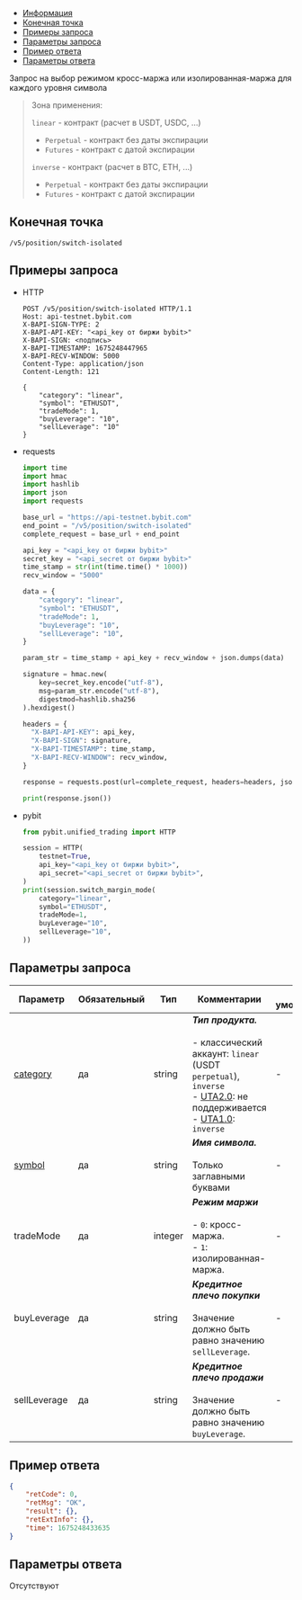 - [Информация](#информация)
- [Конечная точка](#конечная-точка)
- [Примеры запроса](#примеры-запроса)
- [Параметры запроса](#параметры-запроса)
- [Пример ответа](#пример-ответа)
- [Параметры ответа](#параметры-ответа)

<a id="информация"></a>

Запрос на выбор режимом кросс-маржа или изолированная-маржа для каждого уровня символа

>Зона применения:  
>
>`linear` - контракт (расчет в USDT, USDC, ...)
>
> - `Perpetual` - контракт без даты экспирации
> - `Futures` - контракт с датой экспирации
>
>`inverse` - контракт (расчет в BTC, ETH, ...)
>
> - `Perpetual` - контракт без даты экспирации
> - `Futures` - контракт с датой экспирации

<a id="конечная-точка"></a>

## Конечная точка

`/v5/position/switch-isolated`

<a id="примеры-запроса"></a>

## Примеры запроса

- HTTP

  ```http
  POST /v5/position/switch-isolated HTTP/1.1
  Host: api-testnet.bybit.com
  X-BAPI-SIGN-TYPE: 2
  X-BAPI-API-KEY: "<api_key от биржи bybit>"
  X-BAPI-SIGN: <подпись>
  X-BAPI-TIMESTAMP: 1675248447965
  X-BAPI-RECV-WINDOW: 5000
  Content-Type: application/json
  Content-Length: 121
  
  {
      "category": "linear",
      "symbol": "ETHUSDT",
      "tradeMode": 1,
      "buyLeverage": "10",
      "sellLeverage": "10"
  }
  ```

- requests

  ```python
  import time
  import hmac
  import hashlib
  import json
  import requests

  base_url = "https://api-testnet.bybit.com"
  end_point = "/v5/position/switch-isolated"
  complete_request = base_url + end_point

  api_key = "<api_key от биржи bybit>"
  secret_key = "<api_secret от биржи bybit>"
  time_stamp = str(int(time.time() * 1000))
  recv_window = "5000"

  data = {
      "category": "linear",
      "symbol": "ETHUSDT",
      "tradeMode": 1,
      "buyLeverage": "10",
      "sellLeverage": "10",
  }

  param_str = time_stamp + api_key + recv_window + json.dumps(data)
  
  signature = hmac.new(
      key=secret_key.encode("utf-8"),
      msg=param_str.encode("utf-8"),
      digestmod=hashlib.sha256
  ).hexdigest()
  
  headers = {
    "X-BAPI-API-KEY": api_key,
    "X-BAPI-SIGN": signature,
    "X-BAPI-TIMESTAMP": time_stamp,
    "X-BAPI-RECV-WINDOW": recv_window,
  }

  response = requests.post(url=complete_request, headers=headers, json=data, timeout=10)

  print(response.json())
  ```

- pybit

  ```python
  from pybit.unified_trading import HTTP

  session = HTTP(
      testnet=True,
      api_key="<api_key от биржи bybit>",
      api_secret="<api_secret от биржи bybit>",
  )
  print(session.switch_margin_mode(
      category="linear",
      symbol="ETHUSDT",
      tradeMode=1,
      buyLeverage="10",
      sellLeverage="10",
  ))
  ```

<a id="параметры-запроса"></a>

## Параметры запроса

|Параметр  	                  |Обязательный	 |Тип  	  |Комментарии       |По умолчанию|
|-----------------------------|--------------|--------|------------------|------------|
|[category](<../19.Определения значений в запросах и ответах.md#category>)	|да           |string    |***Тип продукта.***<br><br>- классический аккаунт: `linear` (USDT `perpetual`), `inverse`<br>- [UTA2.0](<../13.Различные режимы аккаунтов.md#единый-торговый-аккаунт-2.0>): не поддерживается<br>- [UTA1.0](<../13.Различные режимы аккаунтов.md#единый-торговый-аккаунт-1.0>): `inverse`  |-   |
|[symbol](<../19.Определения значений в запросах и ответах.md#symbol>)	    |да            |string    |***Имя символа.***<br><br>Только заглавными буквами |-   |
|tradeMode                     |да  |integer     |***Режим маржи***<br><br>- `0`: кросс-маржа.<br>- `1`: изолированная-маржа.       |-   |
|buyLeverage                     |да  |string     |***Кредитное плечо покупки***<br><br>Значение должно быть равно значению `sellLeverage`.       |-   |
|sellLeverage                     |да  |string     |***Кредитное плечо продажи***<br><br>Значение должно быть равно значению `buyLeverage`.       |-   |

<a id="пример-ответа"></a>

## Пример ответа

```json
{
    "retCode": 0,
    "retMsg": "OK",
    "result": {},
    "retExtInfo": {},
    "time": 1675248433635
}
```

<a id="параметры-ответа"></a>

## Параметры ответа

Отсутствуют

